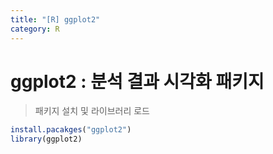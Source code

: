```yaml
---
title: "[R] ggplot2"
category: R
---
```


# ggplot2 : 분석 결과 시각화 패키지


> 패키지 설치 및 라이브러리 로드

~~~ r
install.pacakges("ggplot2")
library(ggplot2)
~~~


